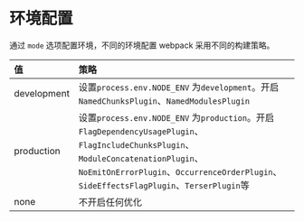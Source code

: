 <!--
 * @Description:
 * @Date: 2021-01-01 20:49:36 +0800
 * @Author: JackChou
 * @LastEditTime: 2021-01-01 21:00:56 +0800
 * @LastEditors: JackChou
-->

# 环境配置

通过 `mode` 选项配置环境，不同的环境配置 webpack 采用不同的构建策略。

| 值          | 策略                                                                                                                                                                                                                          |
| :---------- | :---------------------------------------------------------------------------------------------------------------------------------------------------------------------------------------------------------------------------- |
| development | 设置`process.env.NODE_ENV` 为`development`。开启`NamedChunksPlugin`、`NamedModulesPlugin`                                                                                                                                     |
| production  | 设置`process.env.NODE_ENV` 为`production`。开启`FlagDependencyUsagePlugin`、`FlagIncludeChunksPlugin`、`ModuleConcatenationPlugin`、`NoEmitOnErrorPlugin`、`OccurrenceOrderPlugin`、`SideEffectsFlagPlugin`、`TerserPlugin`等 |
| none        | 不开启任何优化                                                                                                                                                                                                                |
